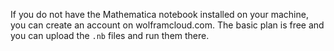 If you do not have the Mathematica notebook installed on your machine, you can create an account on wolframcloud.com. The basic plan is free and you can upload the `.nb` files and run them there.
